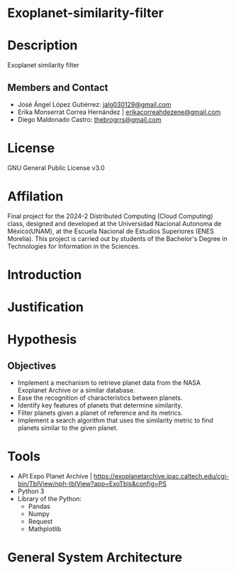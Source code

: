 # Exoplanet-similarity-filter
# Description
Exoplanet similarity filter
## Members and Contact
* José Ángel López Gutiérrez: jalg030129@gmail.com
* Erika Monserrat Correa Hernández | erikacorreahdezene@gmail.com
* Diego Maldonado Castro: thebrogrrs@gmail.com
# License
GNU General Public License v3.0
# Affilation
Final project for the 2024-2 Distributed Computing (Cloud Computing) class, designed and developed at the Universidad Nacional Autonoma de México(UNAM), at the Escuela Nacional de Estudios Superiores (ENES Morelia). This project is carried out by students of the Bachelor's Degree in Technologies for Information in the Sciences.
# Introduction
# Justification
# Hypothesis
## Objectives
* Implement a mechanism to retrieve planet data from the NASA Exoplanet Archive or a similar database.
* Ease the recognition of characteristics between planets.
* Identify key features of planets that determine similarity.
* Filter planets given a planet of reference and its metrics.
* Implement a search algorithm that uses the similarity metric to find planets similar to the given planet.
# Tools
* API Expo Planet Archive | https://exoplanetarchive.ipac.caltech.edu/cgi-bin/TblView/nph-tblView?app=ExoTbls&config=PS
* Python 3
* Library of the Python:
    * Pandas
    * Numpy
    * Request
    * Mathplotlib

# General System Architecture
